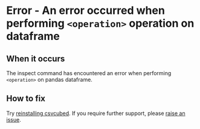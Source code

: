 # Error -  An error occurred when performing `<operation>` operation on dataframe

## When it occurs

The inspect command has encountered an error when performing `<operation>` on pandas dataframe.

## How to fix

Try [reinstalling csvcubed](../../../quick-start/installation.md). If you require further support, please [raise an issue](../../raise-issue.md).
